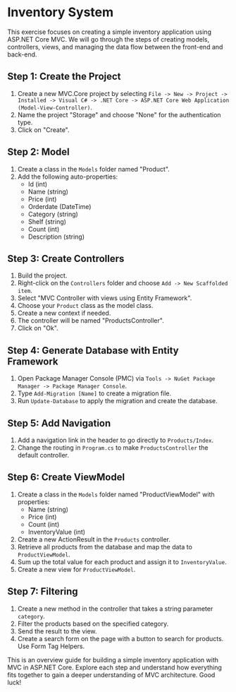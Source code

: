# Inventory System

This exercise focuses on creating a simple inventory application using ASP.NET Core MVC. We will go through the steps of creating models, controllers, views, and managing the data flow between the front-end and back-end.

## Step 1: Create the Project

1. Create a new MVC.Core project by selecting `File -> New -> Project -> Installed -> Visual C# -> .NET Core -> ASP.NET Core Web Application (Model-View-Controller)`.
2. Name the project "Storage" and choose "None" for the authentication type.
3. Click on "Create".

## Step 2: Model

1. Create a class in the `Models` folder named "Product".
2. Add the following auto-properties:
   - Id (int)
   - Name (string)
   - Price (int)
   - Orderdate (DateTime)
   - Category (string)
   - Shelf (string)
   - Count (int)
   - Description (string)

## Step 3: Create Controllers

1. Build the project.
2. Right-click on the `Controllers` folder and choose `Add -> New Scaffolded item`.
3. Select "MVC Controller with views using Entity Framework".
4. Choose your `Product` class as the model class.
5. Create a new context if needed.
6. The controller will be named "ProductsController".
7. Click on "Ok".

## Step 4: Generate Database with Entity Framework

1. Open Package Manager Console (PMC) via `Tools -> NuGet Package Manager -> Package Manager Console`.
2. Type `Add-Migration [Name]` to create a migration file.
3. Run `Update-Database` to apply the migration and create the database.

## Step 5: Add Navigation

1. Add a navigation link in the header to go directly to `Products/Index`.
2. Change the routing in `Program.cs` to make `ProductsController` the default controller.

## Step 6: Create ViewModel

1. Create a class in the `Models` folder named "ProductViewModel" with properties:
   - Name (string)
   - Price (int)
   - Count (int)
   - InventoryValue (int)
2. Create a new ActionResult in the `Products` controller.
3. Retrieve all products from the database and map the data to `ProductViewModel`.
4. Sum up the total value for each product and assign it to `InventoryValue`.
5. Create a new view for `ProductViewModel`.

## Step 7: Filtering

1. Create a new method in the controller that takes a string parameter `category`.
2. Filter the products based on the specified category.
3. Send the result to the view.
4. Create a search form on the page with a button to search for products. Use Form Tag Helpers.

This is an overview guide for building a simple inventory application with MVC in ASP.NET Core. Explore each step and understand how everything fits together to gain a deeper understanding of MVC architecture. Good luck!
